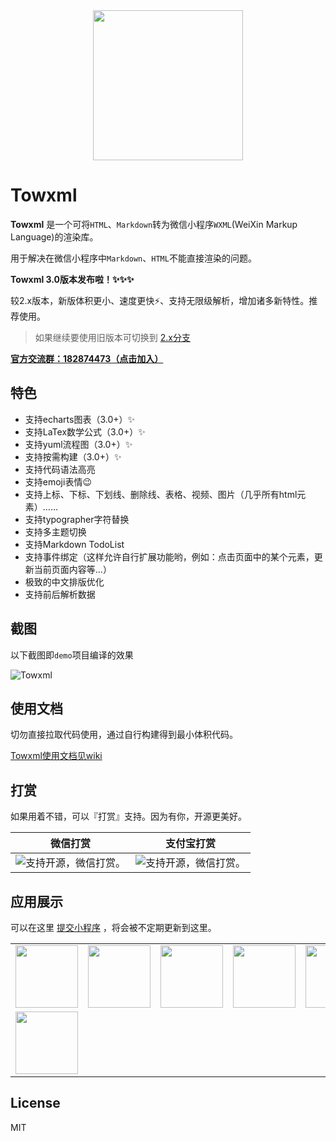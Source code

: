 <div align="center"><img width="240" src="https://cdn.rawgit.com/sbfkcel/towxml/78b0886d/logo.svg"/></div>

# Towxml

**Towxml** 是一个可将`HTML`、`Markdown`转为微信小程序`WXML`(WeiXin Markup Language)的渲染库。

用于解决在微信小程序中`Markdown`、`HTML`不能直接渲染的问题。


**Towxml 3.0版本发布啦！✨✨✨**

较2.x版本，新版体积更小、速度更快⚡️、支持无限级解析，增加诸多新特性。推荐使用。

> 如果继续要使用旧版本可切换到 [2.x分支](https://github.com/sbfkcel/towxml/tree/2.x)

[**官方交流群：182874473（点击加入）**](https://jq.qq.com/?_wv=1027&k=54KTcZi)


## 特色
- 支持echarts图表（3.0+）✨
- 支持LaTex数学公式（3.0+）✨
- 支持yuml流程图（3.0+）✨
- 支持按需构建（3.0+）✨
- 支持代码语法高亮
- 支持emoji表情:wink:
- 支持上标、下标、下划线、删除线、表格、视频、图片（几乎所有html元素）……
- 支持typographer字符替换
- 支持多主题切换
- 支持Markdown TodoList
- 支持事件绑定（这样允许自行扩展功能哟，例如：点击页面中的某个元素，更新当前页面内容等...）
- 极致的中文排版优化
- 支持前后解析数据


## 截图

以下截图即`demo`项目编译的效果

![Towxml](https://raw.githack.com/sbfkcel/blog/gh-pages/wxml_demo/demo3.x.png)


## 使用文档

切勿直接拉取代码使用，通过自行构建得到最小体积代码。

[Towxml使用文档见wiki](https://github.com/sbfkcel/towxml/wiki)


## 打赏

如果用着不错，可以『打赏』支持。因为有你，开源更美好。

|微信打赏|支付宝打赏|
|:---:|:---:|
|![支持开源，微信打赏。](https://www.vvadd.com/wxml_demo/qrcode_wechat.png?v=1)|![支持开源，微信打赏。](https://www.vvadd.com/wxml_demo/qrcode_alipay.png?v=1)|


## 应用展示

可以在这里 [提交小程序](https://github.com/sbfkcel/towxml/issues/60) ，将会被不定期更新到这里。

<table>
    <tbody>
        <tr>
            <td align="left"><a target="_blank" rel="noopener noreferrer"
                    href="https://user-images.githubusercontent.com/8692455/51429898-b159f400-1c4e-11e9-91a1-59cd1fab5042.png"><img
                        src="https://user-images.githubusercontent.com/8692455/51429898-b159f400-1c4e-11e9-91a1-59cd1fab5042.png"
                        width="100" height="100" style="max-width:100%;"></a></td>
            <td align="left"><a target="_blank" rel="noopener noreferrer"
                    href="https://user-images.githubusercontent.com/8033615/51673550-39524c00-2009-11e9-9554-4d75cd31ba39.jpg"><img
                        src="https://user-images.githubusercontent.com/8033615/51673550-39524c00-2009-11e9-9554-4d75cd31ba39.jpg"
                        width="100" height="100" style="max-width:100%;"></a></td>
            <td align="left"><a target="_blank" rel="noopener noreferrer"
                    href="https://raw.githubusercontent.com/yicm/WxComment/master/screenshot/xiaobaiai.jpg"><img
                        src="https://raw.githubusercontent.com/yicm/WxComment/master/screenshot/xiaobaiai.jpg"
                        width="100" height="100" style="max-width:100%;"></a></td>
            <td align="left"><a target="_blank" rel="noopener noreferrer"
                    href="https://user-images.githubusercontent.com/10069048/52948413-5681fc80-33b4-11e9-9397-26b7088381e5.jpg"><img
                        src="https://user-images.githubusercontent.com/10069048/52948413-5681fc80-33b4-11e9-9397-26b7088381e5.jpg"
                        width="100" height="100" style="max-width:100%;"></a></td>
            <td align="left"><a target="_blank" rel="noopener noreferrer"
                    href="https://user-images.githubusercontent.com/10728431/53088139-dd191400-3543-11e9-99b7-a5dfb4dceeff.jpg"><img
                        src="https://user-images.githubusercontent.com/10728431/53088139-dd191400-3543-11e9-99b7-a5dfb4dceeff.jpg"
                        width="100" height="100" style="max-width:100%;"></a></td>
            <td align="left"><a target="_blank" rel="noopener noreferrer"
                    href="https://user-images.githubusercontent.com/15965696/47959988-d2864d80-e02c-11e8-8c39-dac879bad3d6.jpg"><img
                        src="https://user-images.githubusercontent.com/15965696/47959988-d2864d80-e02c-11e8-8c39-dac879bad3d6.jpg"
                        width="100" height="100" style="max-width:100%;"></a></td>
        </tr>
        <tr>
            <td align="left"><a target="_blank" rel="noopener noreferrer"
                    href="https://camo.githubusercontent.com/bd91498a35c8e52893e0254bba21e7334c1540f6/68747470733a2f2f626c6f672e63646e2e7468696e6b6d6f6f6e2e636e2f626c6f672f7479706563686f2f323031392d31312d32325430373a35383a30382e706e67"><img
                        src="https://camo.githubusercontent.com/bd91498a35c8e52893e0254bba21e7334c1540f6/68747470733a2f2f626c6f672e63646e2e7468696e6b6d6f6f6e2e636e2f626c6f672f7479706563686f2f323031392d31312d32325430373a35383a30382e706e67"
                        width="100" height="100" style="max-width:100%;"></a></td>
            <td align="left"></td>
            <td align="left"></td>
            <td align="left"></td>
            <td align="left"></td>
            <td align="left"></td>
        </tr>
    </tbody>
</table>

## License
MIT

